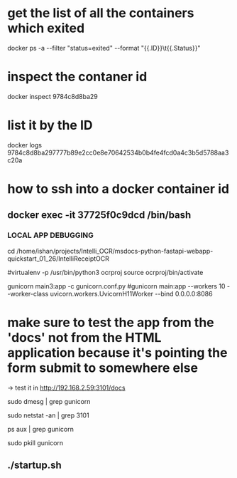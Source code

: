 # get the list of all the containers which exited
docker ps -a --filter "status=exited" --format "{{.ID}}\t{{.Status}}"

# inspect the contaner id
docker inspect 9784c8d8ba29

# list it by the ID
docker logs 9784c8d8ba297777b89e2cc0e8e70642534b0b4fe4fcd0a4c3b5d5788aa3c20a

# how to ssh into a docker container id
docker exec -it 37725f0c9dcd /bin/bash
----------------------------------------------------------------------------------------
### LOCAL APP DEBUGGING ###
cd /home/ishan/projects/Intelli_OCR/msdocs-python-fastapi-webapp-quickstart_01_26/IntelliReceiptOCR

#virtualenv -p /usr/bin/python3 ocrproj
source ocrproj/bin/activate

gunicorn main3:app -c gunicorn.conf.py
#gunicorn main:app --workers 10 --worker-class uvicorn.workers.UvicornH11Worker --bind 0.0.0.0:8086



# make sure to test the app from the 'docs' not from the HTML application because it's pointing the form submit to somewhere else
-> test it in http://192.168.2.59:3101/docs


sudo dmesg | grep gunicorn

sudo netstat -an | grep 3101

ps aux | grep gunicorn

sudo pkill gunicorn


./startup.sh
--------------------------------------------------------------------------------------------------------
